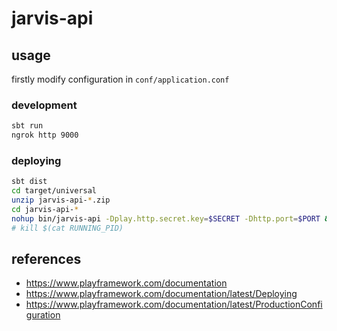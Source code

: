# jarvis-api

<!--
[![Build Status][build-badge]][build-status]
[![Test Coverage][coverage-badge]][coverage-result]
-->

## usage

firstly modify configuration in `conf/application.conf`

### development

```bash
sbt run
ngrok http 9000
```

### deploying

```bash
sbt dist
cd target/universal
unzip jarvis-api-*.zip
cd jarvis-api-*
nohup bin/jarvis-api -Dplay.http.secret.key=$SECRET -Dhttp.port=$PORT &
# kill $(cat RUNNING_PID)
```

## references

- <https://www.playframework.com/documentation>
- <https://www.playframework.com/documentation/latest/Deploying>
- <https://www.playframework.com/documentation/latest/ProductionConfiguration>

[build-badge]: https://img.shields.io/travis/airt/jarvis-api.svg
[build-status]: https://travis-ci.org/airt/jarvis-api
[coverage-badge]: https://img.shields.io/coveralls/airt/jarvis-api.svg
[coverage-result]: https://coveralls.io/github/airt/jarvis-api
